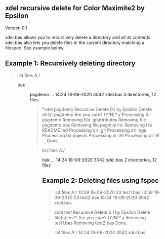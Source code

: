 xdel recursive delete for Color Maximite2 by Epsilon
----------------------------------------------------
Version 0.1

xdel.bas allows you to recursively delete a directory and all its contents.
xdel.bas also lets you delete files in the current directory matching a filespec. See example below.

Example 1: Recursively deleting directory
-----------------------------------------
> list files
A:/
   <DIR>  bak
   <DIR>  psgdemo
...
14:24 18-09-2020       3042  xdel.bas
3 directories, 12 files

> *xdel psgdemo
Recursive Delete 0.1 by Epsilon
Delete dir(s) psgdemo
Are you sure? (Y/N)? y
  Processing dir psgdemo
  Removing file .gitattributes
  Removing file psgdemo.bas
  Removing file psgmini.inc
  Removing file README.md
    Processing dir .git
      Processing dir logs
      Processing dir objects
        Processing dir 91
        Processing dir 9f
        ...
Done.

> list files
A:/
   <DIR>  bak
...
14:24 18-09-2020       3042  xdel.bas
2 directories, 12 files

Example 2: Deleting files using fspec
-------------------------------------
> list files
A:/
13:59 18-09-2020          23  test1.bas
13:59 18-09-2020          23  test2.bas
14:24 18-09-2020        3042  xdel.bas

> *xdel test*
Recursive Delete 0.1 by Epsilon
Delete file(s) test*
Are you sure? (Y/N)? y
Removing test1.bas
Removing test2.bas
Done.

> list files
A:/
14:24 18-09-2020        3042  xdel.bas

